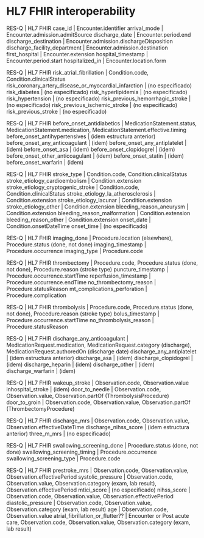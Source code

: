 # HL7 FHIR interoperability

RES-Q | HL7 FHIR
case_id | Encounter.identifier
arrival_mode | Encounter.admission.admitSource
discharge_date | Encounter.period.end
discharge_destination | Encounter.admission.dischargeDisposition
discharge_facility_department | Encounter.admission.destination
first_hospital | Encounter.extension
hospital_timestamp | Encounter.period.start
hospitalized_in | Encounter.location.form

RES-Q | HL7 FHIR
risk_atrial_fibrillation | Condition.code, Condition.clinicalStatus
risk_coronary_artery_disease_or_myocardial_infarction | (no especificado)
risk_diabetes | (no especificado)
risk_hyperlipidemia | (no especificado)
risk_hypertension | (no especificado)
risk_previous_hemorrhagic_stroke | (no especificado)
risk_previous_ischemic_stroke | (no especificado)
risk_previous_stroke | (no especificado)

RES-Q | HL7 FHIR
before_onset_antidiabetics | MedicationStatement.status, MedicationStatement.medication, MedicationStatement.effective.timing
before_onset_antihypertensives | (idem estructura anterior)
before_onset_any_anticoagulant | (idem)
before_onset_any_antiplatelet | (idem)
before_onset_asa | (idem)
before_onset_clopidogrel | (idem)
before_onset_other_anticoagulant | (idem)
before_onset_statin | (idem)
before_onset_warfarin | (idem)

RES-Q | HL7 FHIR
stroke_type | Condition.code, Condition.clinicalStatus
stroke_etiology_cardioembolism | Condition.extension
stroke_etiology_cryptogenic_stroke | Condition.code, Condition.clinicalStatus
stroke_etiology_la_atherosclerosis | Condition.extension
stroke_etiology_lacunar | Condition.extension
stroke_etiology_other | Condition.extension
bleeding_reason_aneurysm | Condition.extension
bleeding_reason_malformation | Condition.extension
bleeding_reason_other | Condition.extension
onset_date | Condition.onsetDateTime
onset_time | (no especificado)

RES-Q | HL7 FHIR
imaging_done | Procedure.location (elsewhere), Procedure.status (done, not done)
imaging_timestamp | Procedure.occurrence
imaging_type | Procedure.code

RES-Q | HL7 FHIR
thrombectomy | Procedure.code, Procedure.status (done, not done), Procedure.reason (stroke type)
puncture_timestamp | Procedure.occurrence.startTime
reperfusion_timestamp | Procedure.occurrence.endTime
no_thrombectomy_reason | Procedure.statusReason
mt_complications_perforation | Procedure.complication

RES-Q | HL7 FHIR
thrombolysis | Procedure.code, Procedure.status (done, not done), Procedure.reason (stroke type)
bolus_timestamp | Procedure.occurrence.startTime
no_thrombolysis_reason | Procedure.statusReason

RES-Q | HL7 FHIR
discharge_any_anticoagulant | MedicationRequest.medication, MedicationRequest.category (discharge), MedicationRequest.authoredOn (discharge date)
discharge_any_antiplatelet | (idem estructura anterior)
discharge_asa | (idem)
discharge_clopidogrel | (idem)
discharge_heparin | (idem)
discharge_other | (idem)
discharge_warfarin | (idem)

RES-Q | HL7 FHIR
wakeup_stroke | Observation.code, Observation.value
inhospital_stroke | (idem)
door_to_needle | Observation.code, Observation.value, Observation.partOf (ThrombolysisProcedure)
door_to_groin | Observation.code, Observation.value, Observation.partOf (ThrombectomyProcedure)

RES-Q | HL7 FHIR
discharge_mrs | Observation.code, Observation.value, Observation.effectiveDateTime
discharge_nihss_score | (idem estructura anterior)
three_m_mrs | (no especificado)

RES-Q | HL7 FHIR
swallowing_screening_done | Procedure.status (done, not done)
swallowing_screening_timing | Procedure.occurrence
swallowing_screening_type | Procedure.code

RES-Q | HL7 FHIR
prestroke_mrs | Observation.code, Observation.value, Observation.effectivePeriod
systolic_pressure | Observation.code, Observation.value, Observation.category (exam, lab result), Observation.effectivePeriod
mtici_score | (no especificado)
nihss_score | Observation.code, Observation.value, Observation.effectivePeriod
diastolic_pressure | Observation.code, Observation.value, Observation.category (exam, lab result)
age | Observation.code, Observation.value
atrial_fibrillation_or_flutter?? | Encounter or Post acute care, Observation.code, Observation.value, Observation.category (exam, lab result)



